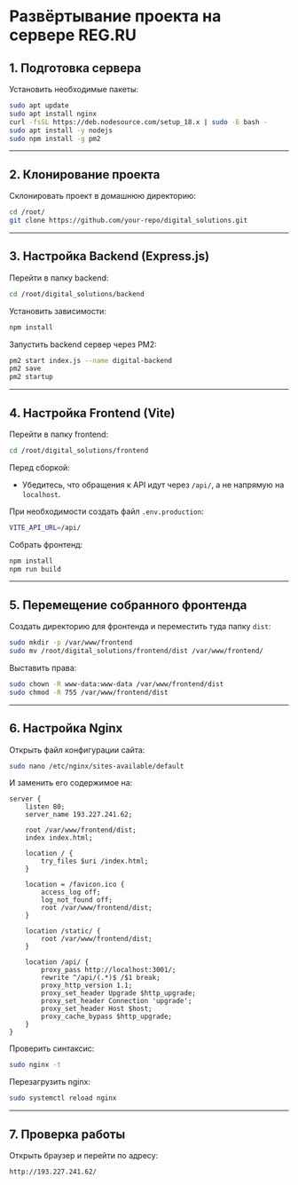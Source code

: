 # Развёртывание проекта на сервере REG.RU

## 1. Подготовка сервера

Установить необходимые пакеты:

```bash
sudo apt update
sudo apt install nginx
curl -fsSL https://deb.nodesource.com/setup_18.x | sudo -E bash -
sudo apt install -y nodejs
sudo npm install -g pm2
```

---

## 2. Клонирование проекта

Склонировать проект в домашнюю директорию:

```bash
cd /root/
git clone https://github.com/your-repo/digital_solutions.git
```

---

## 3. Настройка Backend (Express.js)

Перейти в папку backend:

```bash
cd /root/digital_solutions/backend
```

Установить зависимости:

```bash
npm install
```

Запустить backend сервер через PM2:

```bash
pm2 start index.js --name digital-backend
pm2 save
pm2 startup
```

---

## 4. Настройка Frontend (Vite)

Перейти в папку frontend:

```bash
cd /root/digital_solutions/frontend
```

Перед сборкой:
- Убедитесь, что обращения к API идут через `/api/`, а не напрямую на `localhost`.

При необходимости создать файл `.env.production`:

```bash
VITE_API_URL=/api/
```

Собрать фронтенд:

```bash
npm install
npm run build
```

---

## 5. Перемещение собранного фронтенда

Создать директорию для фронтенда и переместить туда папку `dist`:

```bash
sudo mkdir -p /var/www/frontend
sudo mv /root/digital_solutions/frontend/dist /var/www/frontend/
```

Выставить права:

```bash
sudo chown -R www-data:www-data /var/www/frontend/dist
sudo chmod -R 755 /var/www/frontend/dist
```

---

## 6. Настройка Nginx

Открыть файл конфигурации сайта:

```bash
sudo nano /etc/nginx/sites-available/default
```

И заменить его содержимое на:

```nginx
server {
    listen 80;
    server_name 193.227.241.62;

    root /var/www/frontend/dist;
    index index.html;

    location / {
        try_files $uri /index.html;
    }

    location = /favicon.ico {
        access_log off;
        log_not_found off;
        root /var/www/frontend/dist;
    }

    location /static/ {
        root /var/www/frontend/dist;
    }

    location /api/ {
        proxy_pass http://localhost:3001/;
        rewrite ^/api/(.*)$ /$1 break;
        proxy_http_version 1.1;
        proxy_set_header Upgrade $http_upgrade;
        proxy_set_header Connection 'upgrade';
        proxy_set_header Host $host;
        proxy_cache_bypass $http_upgrade;
    }
}
```

Проверить синтаксис:

```bash
sudo nginx -t
```

Перезагрузить nginx:

```bash
sudo systemctl reload nginx
```

---

## 7. Проверка работы


Открыть браузер и перейти по адресу:

```
http://193.227.241.62/
```

